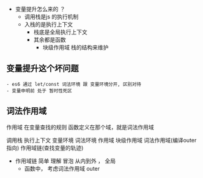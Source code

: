 - 变量提升怎么来的 ？
  - 调用栈是js 的执行机制
  - 入栈的是执行上下文
    - 栈底是全局执行上下文
    - 其余都是函数
      - 块级作用域 栈的结构来维护

## 变量提升这个坏问题
    - es6 通过 let/const 词法环境 跟 变量环境分开, 区别对待
    - 变量申明前 处于 暂时性死区

## 词法作用域
  作用域 在变量查找的规则
  函数定义在那个域，就是词法作用域

调用栈 执行上下文 变量环境 词法环境 作用域 块级作用域 词法作用域(编译outer指向)
作用域链(查找变量的轨迹) 

- 作用域链 简单 理解 冒泡 从内到外 ， 全局 
  - 函数中， 考虑词法作用域 outer
